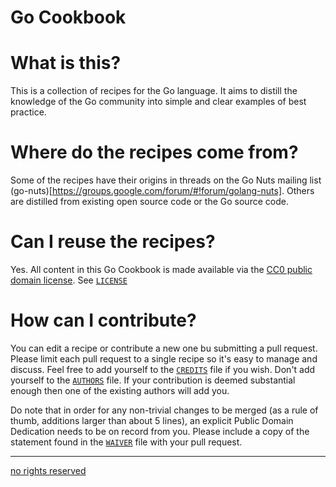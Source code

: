 # Go Cookbook

# What is this?

This is a collection of recipes for the Go language. It aims to distill the knowledge of the Go community into simple and clear examples of best practice. 

# Where do the recipes come from?

Some of the recipes have their origins in threads on the Go Nuts mailing list (go-nuts)[https://groups.google.com/forum/#!forum/golang-nuts]. Others are distilled from existing open source code or the Go source code.

# Can I reuse the recipes?

Yes. All content in this Go Cookbook is made available via the [CC0 public domain license](http://creativecommons.org/publicdomain/zero/1.0/). See [`LICENSE`](LICENSE)

 
# How can I contribute?

You can edit a recipe or contribute a new one bu submitting a pull request. Please limit each pull request to a single recipe so it's easy to manage and discuss. Feel free to add yourself to the [`CREDITS`](CREDITS) file if you wish. Don't add yourself to the [`AUTHORS`](AUTHORS) file. If your contribution is deemed substantial enough then one of the existing authors will add you.

Do note that in order for any non-trivial changes to be merged (as a rule of thumb, additions larger than about 5 lines), an explicit Public Domain Dedication needs to be on record from you. Please include a copy of the statement found in the [`WAIVER`](WAIVER) file with your pull request.

----
[no rights reserved](http://creativecommons.org/publicdomain/zero/1.0/)

